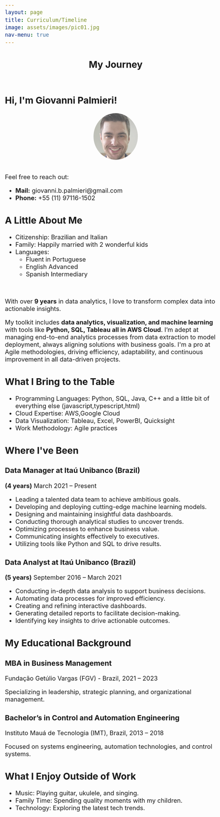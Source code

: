 ```yaml
---
layout: page    
title: Curriculum/Timeline
image: assets/images/pic01.jpg
nav-menu: true
---
```


<style>
    body {
        font-size: 20px;
    }

    @media (max-width: 768px) {
        body {
            font-size: 24px; /* Aumenta o tamanho da fonte em dispositivos menores */
        }
    }
</style>


<!-- Main --> <div id="main" class="alt">

<!-- One --> <section id="one"> <div class="inner"> <header class="major"> <h1>My Journey</h1> </header>

<!-- Content --> <h2 id="content">Hi, I'm Giovanni Palmieri!</h2>

<style>
    .responsive-image {
        opacity: 0.7;
        border-radius: 50%;
        display:block;
        margin-left:auto;
        margin-right:auto;

        width: 20%;
        max-width: 400px; /* Maximum width for PC */
    }

    @media (max-width: 568px) {
        .responsive-image {
            width: 40%; /* Full width on mobile */
        }
    }
</style>

<img src="assets/images/me.png" class='responsive-image' alt="Myself">
<br>
<p>Feel free to reach out:</p>
<ul>
    <li><b>Mail:</b> giovanni.b.palmieri@gmail.com</li>
    <li><b>Phone:</b> +55 (11) 97116-1502</li>
</ul>

<h2 id="personal-information">A Little About Me</h2> 
<ul> 
<li>Citizenship: Brazilian and Italian</li> 
    <li>Family: Happily married with 2 wonderful kids</li> 
    <li>Languages:
        <ul>
            <li> Fluent in Portuguese</li> 
            <li>English Advanced</li> 
            <li>Spanish Intermediary</li>
        </ul>
    </li> 
</ul>
<br>
<p>With over <b>9 years</b> in data analytics, I love to transform complex data into actionable insights. </p>
<p>
My toolkit includes <b>data analytics, visualization, and machine learning</b> with tools like <b>Python, SQL, Tableau all in AWS Cloud</b>. I’m adept at managing end-to-end analytics processes from data extraction to model deployment, always aligning solutions with business goals. I'm a pro at Agile methodologies, driving efficiency, adaptability, and continuous improvement in all data-driven projects.</p>


<h2 id="skills">What I Bring to the Table</h2> <ul> <li>Programming Languages: Python, SQL, Java, C++ and a little bit of everything else (javascript,typescript,html)</li> <li>Cloud Expertise: AWS,Google Cloud</li> <li>Data Visualization: Tableau, Excel, PowerBI, Quicksight</li> <li>Work Methodology: Agile practices</li> </ul>



<h2 id="experience">Where I've Been</h2> <h3>Data Manager at Itaú Unibanco (Brazil)</h3> <p><b>(4 years)</b> March 2021 – Present</p> <ul> <li>Leading a talented data team to achieve ambitious goals.</li> <li>Developing and deploying cutting-edge machine learning models.</li> <li>Designing and maintaining insightful data dashboards.</li> <li>Conducting thorough analytical studies to uncover trends.</li> <li>Optimizing processes to enhance business value.</li> <li>Communicating insights effectively to executives.</li> <li>Utilizing tools like Python and SQL to drive results.</li> </ul>

<h3>Data Analyst at Itaú Unibanco (Brazil)</h3> <p><b>(5 years)</b> September 2016 – March 2021</p> <ul> <li>Conducting in-depth data analysis to support business decisions.</li> <li>Automating data processes for improved efficiency.</li> <li>Creating and refining interactive dashboards.</li> <li>Generating detailed reports to facilitate decision-making.</li> <li>Identifying key insights to drive actionable outcomes.</li> </ul>

<h2 id="education">My Educational Background</h2> <h3>MBA in Business Management</h3> <p>Fundação Getúlio Vargas (FGV) - Brazil, 2021 – 2023</p> <p>Specializing in leadership, strategic planning, and organizational management.</p>

<h3>Bachelor’s in Control and Automation Engineering</h3> <p>Instituto Mauá de Tecnologia (IMT), Brazil, 2013 – 2018</p> <p>Focused on systems engineering, automation technologies, and control systems.</p>

<h2 id="hobbies">What I Enjoy Outside of Work</h2> <ul> <li>Music: Playing guitar, ukulele, and singing.</li> <li>Family Time: Spending quality moments with my children.</li> <li>Technology: Exploring the latest tech trends.</li> </ul>

</div> </section>

</div>